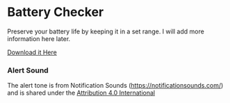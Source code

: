 # Battery Checker

Preserve your battery life by keeping it in a set range. I will add more information here later.

[Download it Here](https://github.com/timothymhuang/timothymhuang/raw/main/AutoHotKey/Battery%20Checker/Battery%20Checker%201.0.zip)

### Alert Sound
The alert tone is from Notification Sounds (https://notificationsounds.com/) and is shared under the [Attribution 4.0 International](https://creativecommons.org/licenses/by/4.0/legalcode)